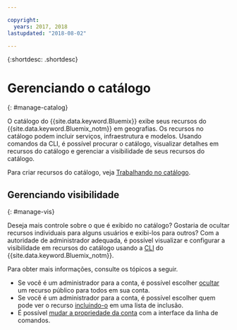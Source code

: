```yaml
---

copyright:
  years: 2017, 2018
lastupdated: "2018-08-02"

---
```


{:shortdesc: .shortdesc}

# Gerenciando o catálogo
{: #manage-catalog}

O catálogo do {{site.data.keyword.Bluemix}} exibe seus recursos do {{site.data.keyword.Bluemix_notm}} em geografias. Os recursos no catálogo podem incluir serviços, infraestrutura e modelos. Usando comandos da CLI, é possível procurar o catálogo, visualizar detalhes em recursos do catálogo e gerenciar a visibilidade de seus recursos do catálogo.

Para criar recursos do catálogo, veja [Trabalhando no catálogo](/docs/overview/ui.html#catalogcreate).

## Gerenciando visibilidade
{: #manage-vis}

Deseja mais controle sobre o que é exibido no catálogo? Gostaria de ocultar recursos individuais para alguns usuários e exibi-los para outros? Com a autoridade de administrador adequada, é possível visualizar e configurar a visibilidade em recursos do catálogo usando a [CLI](/docs/cli/index.html#overview) do {{site.data.keyword.Bluemix_notm}}.

Para obter mais informações,
consulte os tópicos a seguir.

* Se você é um administrador para a conta, é possível escolher [ocultar](/docs/account/exclude.html) um recurso público para todos em sua conta.
* Se você é um administrador para a conta, é possível escolher quem pode ver o recurso [incluindo-o](/docs/account/include.html) em uma lista de inclusão.
* É possível [mudar a propriedade da conta](/docs/account/owners.html) com a interface da linha de comandos.
